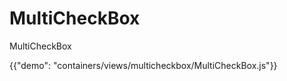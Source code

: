 # MultiCheckBox

<p class="description">MultiCheckBox</p>

{{"demo": "containers/views/multicheckbox/MultiCheckBox.js"}}